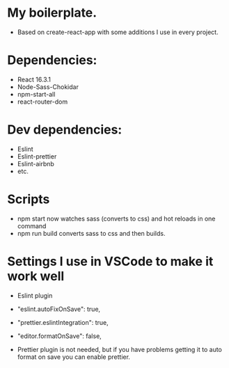 # My boilerplate.

- Based on create-react-app with some additions I use in every project.

# Dependencies:
  - React 16.3.1
  - Node-Sass-Chokidar
  - npm-start-all
  - react-router-dom

# Dev dependencies:
  - Eslint
  - Eslint-prettier
  - Eslint-airbnb
  - etc.

# Scripts
 - npm start now watches sass (converts to css) and hot reloads in one command
 - npm run build converts sass to css and then builds.


# Settings I use in VSCode to make it work well
  - Eslint plugin
  - "eslint.autoFixOnSave": true,
  - "prettier.eslintIntegration": true,
  - "editor.formatOnSave": false,

  - Prettier plugin is not needed, but if you have problems getting it to auto format on save you can enable prettier.
